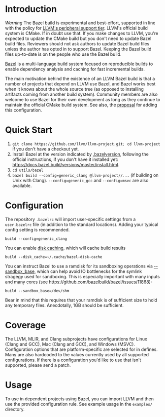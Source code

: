 # Introduction

*Warning* The Bazel build is experimental and best-effort, supported in line
with the policy for
[LLVM's peripheral support tier](https://llvm.org/docs/SupportPolicy.html).
LLVM's official build system is CMake. If in doubt use that. If you make changes
to LLVM, you're expected to update the CMake build but you don't need to update
Bazel build files. Reviewers should not ask authors to update Bazel build files
unless the author has opted in to support Bazel. Keeping the Bazel build files
up-to-date is on the people who use the Bazel build.

[Bazel](https://bazel.build/) is a multi-language build system focused on
reproducible builds to enable dependency analysis and caching for fast
incremental builds.

The main motivation behind the existence of an LLVM Bazel build is that a number
of projects that depend on LLVM use Bazel, and Bazel works best when it knows
about the whole source tree (as opposed to installing artifacts coming from
another build system). Community members are also welcome to use Bazel for their
own development as long as they continue to maintain the official CMake build
system. See also, the
[proposal](https://github.com/llvm/llvm-www/blob/main/proposals/LP0002-BazelBuildConfiguration.md)
for adding this configuration.

# Quick Start

1. `git clone https://github.com/llvm/llvm-project.git; cd llvm-project` if
   you don't have a checkout yet.
2. Install Bazel at the version indicated by [.bazelversion](./bazelversion),
   following the official instructions, if you don't have it installed yet:
   https://docs.bazel.build/versions/master/install.html.
3. `cd utils/bazel`
4. `bazel build --config=generic_clang @llvm-project//...` (if building on Unix
   with Clang). `--config=generic_gcc` and `--config=msvc` are also available.


# Configuration

The repository `.bazelrc` will import user-specific settings from a
`user.bazelrc` file (in addition to the standard locations). Adding your typical
config setting is recommended.

```.bazelrc
build --config=generic_clang
```

You can enable
[disk caching](https://docs.bazel.build/versions/master/remote-caching.html#disk-cache),
which will cache build results

```.bazelrc
build --disk_cache=~/.cache/bazel-disk-cache
```

You can instruct Bazel to use a ramdisk for its sandboxing operations via
[--sandbox_base](https://docs.bazel.build/versions/master/command-line-reference.html#flag--sandbox_base),
which can help avoid IO bottlenecks for the symlink stragegy used for
sandboxing. This is especially important with many inputs and many cores (see
https://github.com/bazelbuild/bazel/issues/11868):

```.bazelrc
build --sandbox_base=/dev/shm
```

Bear in mind that this requires that your ramdisk is of sufficient size to hold
any temporary files. Anecdotally, 1GB should be sufficient.

# Coverage

The LLVM, MLIR, and Clang subprojects have configurations for Linux (Clang and
GCC), Mac (Clang and GCC), and Windows (MSVC). Configuration options that are
platform-specific are selected for in defines. Many are also hardcoded to the
values currently used by all supported configurations. If there is a
configuration you'd like to use that isn't supported, please send a patch.

# Usage

To use in dependent projects using Bazel, you can import LLVM and then use the
provided configuration rule. See example usage in the `examples/` directory.
